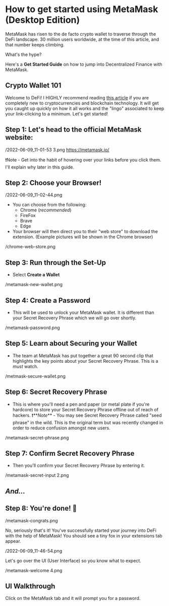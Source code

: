 # How to get started using MetaMask (Desktop Edition)

MetaMask has risen to the de facto crypto wallet to traverse through the DeFi landscape. 30 million users worldwide, at the time of this article, and that number keeps climbing.

What's the hype?

Here's a **Get Started Guide** on how to jump into Decentralized Finance with MetaMask.

## Crypto Wallet 101

Welcome to DeFi! I HIGHLY recommend reading [this article]() if you are completely new to cryptocurrencies and blockchain technology. It will get you caught up quickly on how it all works and the "lingo" associated to keep your link-clicking to a minimum. Let's get started!

## Step 1: Let's head to the official MetaMask website:

/2022-06-09_11-01-53 3.png
https://metamask.io/

❗️Note - Get into the habit of hovering over your links before you click them. I'll explain why later in this guide.

## Step 2: Choose your Browser!

/2022-06-09_11-02-44.png

- You can choose from the following:
  - Chrome (_recommended_)
  - FireFox
  - Brave
  - Edge
- Your browser will then direct you to their "web store" to download the extension. (Example pictures will be shown in the Chrome browser)

/chrome-web-store.png

## Step 3: Run through the Set-Up

- Select **Create a Wallet**

/metamask-new-wallet.png

## Step 4: Create a Password

- This will be used to unlock your MetaMask wallet. It is different than your Secret Recovery Phrase which we will go over shortly.

/metamask-password.png

## Step 5: Learn about Securing your Wallet

- The team at MetaMask has put together a great 90 second clip that highlights the key points about your Secret Recovery Phrase. This is a _must_ watch.

/metmask-secure-wallet.png

## Step 6: Secret Recovery Phrase

- This is where you'll need a pen and paper (or metal plate if you're hardcore) to store your Secret Recovery Phrase offline out of reach of hackers.
  ❗️**_Note_** - You may see Secret Recovery Phrase called "seed phrase" in the wild. This is the original term but was recently changed in order to reduce confusion amongst new users.

/metamask-secret-phrase.png

## Step 7: Confirm Secret Recovery Phrase

- Then you'll confirm your Secret Recovery Phrase by entering it.

/metamask-secret-input 2.png

## _And..._

## Step 8: You're done! 🥳

/metamask-congrats.png

No, seriously that's it! You've successfully started your journey into DeFi with the help of MetaMask! You should see a tiny fox in your extensions tab appear.

/2022-06-09_11-46-54.png

Let's go over the UI (User Interface) so you know what to expect.

/metamask-welcome 4.png

## UI Walkthrough

Click on the MetaMask tab and it will prompt you for a password.
